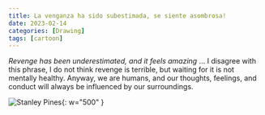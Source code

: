 ```yaml
---
title: La venganza ha sido subestimada, se siente asombrosa!
date: 2023-02-14
categories: [Drawing]
tags: [cartoon]
---
```


_Revenge has been underestimated, and it feels amazing_ ... I disagree with this phrase, I do not think revenge is terrible, but waiting for it is not mentally healthy. Anyway, we are humans, and our thoughts, feelings, and conduct will always be influenced by our surroundings.

![Stanley Pines](https://lh3.googleusercontent.com/fife/ALs6j_GPbUC4paGbM3yOT4A62BU59CwNXo-fbZHgVotdLsaofXgm_1yINPHiWWNXYIEpwZ48KDfISvc5CjGlsCN_tdF2ShVS7muIbXkNKXZ9qNIAM2C8AN3L6jHXN9Ka1s_KaEIgn1vwzJCRHLpadrNV-YRyPdaNlgD0l0EzaBdfzmCFR3Yf2xSmjkmxPP-i8P8w2cKlpK4MueFIcMxhonU-ZY3bPSBn-3bE5bzY5Y2iVuTtVOVBnQ3R-TxnYDUXC8NGEo14wOVLcp7ow4PZj-1ZWnJW3FXH2oHG6lisQ4yhjwB9ZmAuVkLR3-zsPMEXmc2CDL_Bby-Ihkhic1PzzSygRtSLXFQK-Y2eYO2LZLdSM_z8J3dipMTJt64Z7yvaKCFObsPOVlqPzextSCOtXvD795Q1rO16rrVUm0t-T6DecdM7TbYWRDOnbqIcpO-SoQJnSG_eE2vSNRAneRJDyBtC29tPIKcaJoreEnPLQ2y8mgynZWbUhhSiRKu7ywOcjv4orI-r7inzpE9KcaeWbm9xCh6VdtdAsbFr9pA1SLBCLfPMHj_vnRvE4W2U6AokeUDHBLMXLMsRLZktE6Db5Xh96HMKqyY-_zVDpOoskSAsFdw1zlsjRvyk5RYINM4egsfeOnG9I8ciXOVarRrTZQ4GnnBd76Q4lKkHg3xm_34fC9wJTmcox4ugLGDv7v9XzC3WjbsOP-5gLShS7Cu-2dhBYXeHHE8p8JqOuWH4EfND-eSM2KioPLGfMFt0rqj_TtQDBBM4pFpKi3yKUUqQO_X-AXLj-WomhuS72C3KoOGYh-ZyAb87cT3dCpIvDlSd_tPoRQAeSWua7tWAqxB1Mlzj0uCmhyaEYs4iqiWG0KG7__PbA-hfmfk1uEy1F4oblgP_cIuSKotkEShuI22CF_qoZ9xdrl_m27NiDLVsfjT7wRvJ9aoEONHjTXE6Ax0m1nlLlOfM-YaWJm4UKyQ-EVtUk_FpHfJ2W-vhA2JSW83ON52x_ymcf6cvyOhcaShqCeo0-irNBeVtjWWhvZ3AkfFWU5cejg7ZYNZ3kS0CDWKjRKdqhrixLeeqIa6I1O7giPbL9bsZRTWSgtuoYDbsbFrpt503nzJDqMt2E5orAqp0p0v4_z2v_UQob-OFmPRgMDGwnviNN8LLWjIlaVlKeq4_RRs4MjVW2PC5NcEWv3GyOo-FDXx_Lj6i2rZ69Rs1nwGNHzC8nq9YAXN0VbCLGeS0S0coIsx38wmqg6oMmcc5XpCFi4yquEDCJNHhTk_0BfAERBS-pfLVy8bdpxoCVzu1K0cps1C3xtXrQneRgKNaKXFi1CDsY_c3nSQ2Ono6bYkH_FzHzeRRAhcGrGTZJLT73O3zMaegxOeMngDoxKUcLFCgxU7btP0hgE3hC0N5cLofAVlbBNaRoOmfxa32080Q5FWzNkFW1n4C9xpP-z26j_BcpM6FrCVxbaTJYpQ628N20Fjyg4tkhLKBWtTPg7Ozuwt2BM67Fpyf13vX8_Q_OIXTMi8pnAeOgkl1RiCkJo3uloV3eufHgmB04tY_MSyd4QM-NuDmNmRvSsIv9tpkmp-q2F12wkeakwwnhY5fXm-N7kj1PVqYBmNnwZtyUtF8ew=w2382-h1916){: w="500" }
